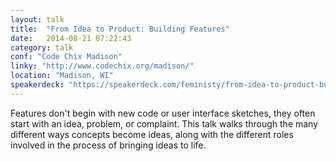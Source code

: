 ```yaml
---
layout: talk
title:  "From Idea to Product: Building Features"
date:   2014-08-21 07:22:43
category: talk
conf: "Code Chix Madison"
linky: "http://www.codechix.org/madison/"
location: "Madison, WI"
speakerdeck: "https://speakerdeck.com/feministy/from-idea-to-product-building-features"
---
```


Features don't begin with new code or user interface sketches, they often start with an idea, problem, or complaint. This talk walks through the many different ways concepts become ideas, along with the different roles involved in the process of bringing ideas to life.